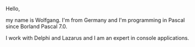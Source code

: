 Hello, 

my name is Wolfgang. I'm from Germany and I'm programming in Pascal since Borland Pascal 7.0. 

I work with Delphi and Lazarus and I am an expert in console applications.
